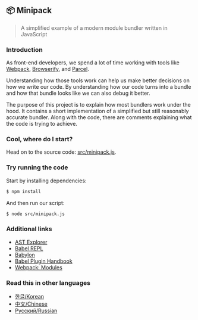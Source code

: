 ## 📦 Minipack

> A simplified example of a modern module bundler written in JavaScript

### Introduction

As front-end developers, we spend a lot of time working with tools like [Webpack](https://github.com/webpack/webpack), [Browserify](https://github.com/browserify/browserify), and [Parcel](https://github.com/parcel-bundler/parcel).

Understanding how those tools work can help us make better decisions on how we write our code. By understanding how our code turns into a bundle and how that bundle looks like we can also debug it better.

The purpose of this project is to explain how most bundlers work under the hood. It contains a short implementation of a simplified but still reasonably accurate bundler. Along with the code, there are comments explaining what the code is trying to achieve.

### Cool, where do I start?

Head on to the source code: [src/minipack.js](src/minipack.js).

### Try running the code

Start by installing dependencies:

```sh
$ npm install
```

And then run our script:

```sh
$ node src/minipack.js
```

### Additional links

- [AST Explorer](https://astexplorer.net)
- [Babel REPL](https://babeljs.io/repl)
- [Babylon](https://github.com/babel/babel/tree/master/packages/babel-parser)
- [Babel Plugin Handbook](https://github.com/thejameskyle/babel-handbook/blob/master/translations/en/plugin-handbook.md)
- [Webpack: Modules](https://webpack.js.org/concepts/modules)

### Read this in other languages

- [한글/Korean](https://github.com/hg-pyun/minipack-kr)
- [中文/Chinese](https://github.com/chinanf-boy/minipack-explain)
- [Русский/Russian](https://github.com/makewebme/build-your-own-webpack)
